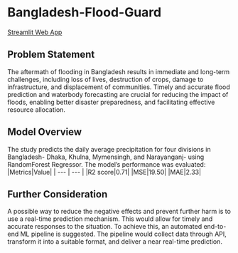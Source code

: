 # **Bangladesh-Flood-Guard**
[Streamlit Web App](https://bangladesh-flood-guard-k65x4wbqyaykvbgf8jyunl.streamlit.app/)
## **Problem Statement**
The aftermath of flooding in Bangladesh results in immediate and long-term challenges, including loss of lives, destruction of crops, damage to infrastructure, and displacement of communities. Timely and accurate flood prediction and waterbody forecasting are crucial for reducing the impact of floods, enabling better disaster preparedness, and facilitating effective resource allocation.
## **Model Overview** 
The study predicts the daily average precipitation for four divisions in Bangladesh- Dhaka, Khulna, Mymensingh, and Narayanganj- using RandomForest Regressor. The model’s performance was evaluated: 
|Metrics|Value|
| --- | --- |
|R2 score|0.71|
|MSE|19.50|
|MAE|2.33|

## **Further Consideration** 
A possible way to reduce the negative effects and prevent further harm is to use a real-time prediction mechanism. This would allow for timely and accurate responses to the situation. To achieve this, an automated end-to-end ML pipeline is suggested. The pipeline would collect data through API, transform it into a suitable format, and deliver a near real-time prediction.

